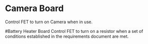# Camera Board
Control FET to turn on Camera when in use.

#Battery Heater Board
Control FET to turn on a resistor when a set of conditions established in the requirements document are met. 
